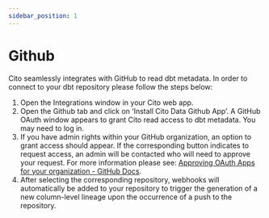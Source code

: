 ```yaml
---
sidebar_position: 1
---
```


# Github

Cito seamlessly integrates with GitHub to read dbt metadata. In order to connect to your dbt repository please follow the steps below:
1. Open the Integrations window in your Cito web app.
2. Open the Github tab and click on ‘Install Cito Data Github App’. A GitHub OAuth window appears to grant Cito read access to dbt metadata. You may need to log in.
3. If you have admin rights within your GitHub organization, an option to grant access should appear. If the corresponding button indicates to request access, an admin will be contacted who will need to approve your request. For more information please see:  [Approving OAuth Apps for your organization - GitHub Docs](https://docs.github.com/en/organizations/restricting-access-to-your-organizations-data/approving-oauth-apps-for-your-organization).
4. After selecting the corresponding repository, webhooks will automatically be added to your repository to trigger the generation of a new column-level lineage upon the occurrence of a push to the repository.

